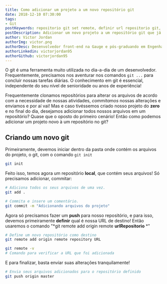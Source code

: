 ```yaml
---
title: Como adicionar um projeto a um novo repositório git
date: 2018-12-10 07:30:00
tags:
- Git
postKeywords: repositorio git set remote, definir url repositorio git, git url repositorio, alterar url repositorio
postDescription: Adicionar um novo projeto a um repositório git que já exista talvez possa parecer ser uma tarefa chatinha, mas é justamente o contrário! É muito mais simples que pensa, com o comando que o git nos disponibiliza!
author: Victor Jordan
authorImg: victor.png
authorDesc: Desenvolvedor front-end na Gauge e pós-graduando em Engenharia de Software pela PUC-MG e formado em Banco de Dados pela Fatec, apaixonado por usabilidade, performance e UX!
authorLinkedin: victorjordan95
authorGithub: victorjordan95
---
```


O git é uma ferramenta muito utilizada no dia-a-dia de um desenvolvedor. Frequentemente, precisamos nos aventurar nos comandos `git ...` para concluir nossas tarefas diárias. O conhecimento em git é essencial, independente do seu nível de senioridade ou anos de experiência! 

Frequentemente clonamos repositórios para alterar os arquivos de acordo com a necessidade de nossas atividades, *commitamos* nossas alterações e enviamos e por aí vai! Mas e caso tivéssemos criado nosso projeto do **zero** e no final do dia, desejamos adicionar todos nossos arquivos em um repositório? Quase que o oposto do primeiro cenário! Então como podemos adicionar um projeto novo à um repositório no git?

<!-- more -->

## Criando um novo git

Primeiramente, devemos iniciar dentro da pasta onde contém os arquivos do projeto, o git, com o comando `git init`

```bash
git init
```

Feito isso, temos agora um repositório **local**, que contém seus arquivos! Só precisamos adicionar, commitar:

```bash
# Adiciona todos os seus arquivos de uma vez.
git add . 

# Commita e insere um comentário.
git commit -m "Adicionando arquivos do projeto"
```

Agora só precisamos fazer um **push** para nosso repositório, e para isso, devemos primeiramente **definir** qual é nossa URL de destino! Então usaremos o comando "*git remote add origin remote **urlRepositorio** *"

```bash
# Define um novo repositório como destino
git remote add origin remote repository URL

git remote -v
# Comando para verificar a URL que foi adicionada
```

E para finalizar, basta enviar suas alterações tranquilamente!

```bash
# Envia seus arquivos adicionados para o repositório definido
git push origin master
```